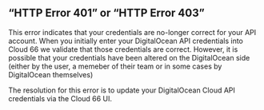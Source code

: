<!-- usedin: [ _legacy_docker/Tutorials] - post: -->


## “HTTP Error 401” or “HTTP Error 403”

This error indicates that your credentials are no-longer correct for your API account. When you initially enter your DigitalOcean API credentials into Cloud 66 we validate that those credentials are correct. However, it is possible that your credentials have been altered on the DigitalOcean side (either by the user, a memeber of their team or in some cases by DigitalOcean themselves)

The resolution for this error is to update your DigitalOcean Cloud API credentials via the Cloud 66 UI.